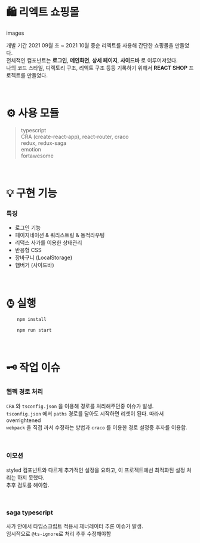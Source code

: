# 🛍️ 리엑트 쇼핑몰

images

개발 기간 2021 09월 초 ~ 2021 10월 중순
리엑트를 사용해 간단한 쇼핑몰을 만들었다.  
전체적인 컴포넌트는 **로그인**, **메인화면**, **상세 페이지**, **사이드바** 로 이루어져있다.  
나의 코드 스타일, 디렉토리 구조, 리엑트 구조 등등 기록하기 위해서 **REACT SHOP** 프로젝트를 만들었다.

<br/>

# ⚙️ 사용 모듈

> typescript  
> CRA (create-react-app), react-router, craco  
> redux, redux-saga  
> emotion  
> fortawesome

<br/>

# 💡 구현 기능

### 특징

- 로그인 기능
- 페이지네이션 & 쿼리스트링 & 동적라우팅
- 리덕스 사가를 이용한 상태관리
- 반응형 CSS
- 장바구니 (LocalStorage)
- 햄버거 (사이드바)

<br/>

# ⌚︎ 실행

```bash
    npm install
```

```bash
    npm run start
```

<br/>

# 🗝 작업 이슈

### 웹펙 경로 처리

`CRA` 와 `tsconfig.json` 을 이용해 경로를 처리해주던중 이슈가 발생.  
`tsconfig.json` 에서 `paths` 경로를 달아도 시작하면 리셋이 된다. 따라서 overrightened  
`webpack` 을 직접 까서 수정하는 방법과 `craco` 를 이용한 경로 설정중 후자를 이용함.

<br/>

### 이모션

styled 컴포넌트와 다르게 추가적인 설정을 요하고, 이 프로젝트에선 최적화된 설정 처리는 하지 못했다.  
추후 검토를 해야함.

<br/>

### saga typescript

사가 안에서 타입스크립트 적용시 제너레이터 추론 이슈가 발생.  
임시적으로 `@ts-ignore`로 처리 추후 수정해야함

<br/>
